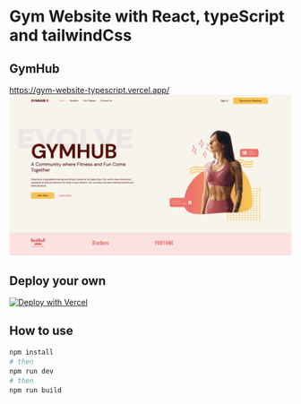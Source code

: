 # Gym Website with React, typeScript and tailwindCss

## GymHub

https://gym-website-typescript.vercel.app/
![](./src//assets/gymhub-outcome.png)

## Deploy your own

[![Deploy with Vercel](https://vercel.com/button)](https://github.com/anjola-adeuyi/gym-website-typescript)

## How to use

```bash
npm install
# then
npm run dev
# then
npm run build
```
